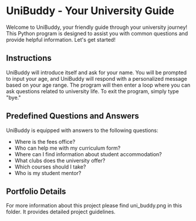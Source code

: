 # UniBuddy - Your University Guide
Welcome to UniBuddy, your friendly guide through your university journey! This Python program is designed to assist you with common questions and provide helpful information. Let's get started!

## Instructions
UniBuddy will introduce itself and ask for your name.
You will be prompted to input your age, and UniBuddy will respond with a personalized message based on your age range.
The program will then enter a loop where you can ask questions related to university life.
To exit the program, simply type "bye."
## Predefined Questions and Answers
UniBuddy is equipped with answers to the following questions:

* Where is the fees office?
* Who can help me with my curriculum form?
* Where can I find information about student accommodation?
* What clubs does the university offer?
* Which courses should I take?
* Who is my student mentor?
## Portfolio Details
For more information about this project please find uni_buddy.png in this folder. It provides detailed project guidelines.

